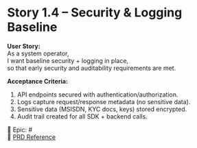 # Story 1.4 – Security & Logging Baseline

**User Story:**  
As a system operator,  
I want baseline security + logging in place,  
so that early security and auditability requirements are met.

**Acceptance Criteria:**
1. API endpoints secured with authentication/authorization.  
2. Logs capture request/response metadata (no sensitive data).  
3. Sensitive data (MSISDN, KYC docs, keys) stored encrypted.  
4. Audit trail created for all SDK + backend calls.  

🔗 Epic: #<Epic-1-Issue-Number>  
📄 [PRD Reference](../prd.md#epic-1-foundation--core-infrastructure)